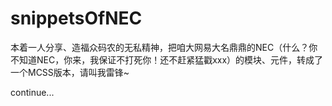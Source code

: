 snippetsOfNEC
=============

本着一人分享、造福众码农的无私精神，把咱大网易大名鼎鼎的NEC（什么？你不知道NEC，你来，我保证不打死你！还不赶紧猛戳xxx）的模块、元件，转成了一个MCSS版本，请叫我雷锋~

continue...